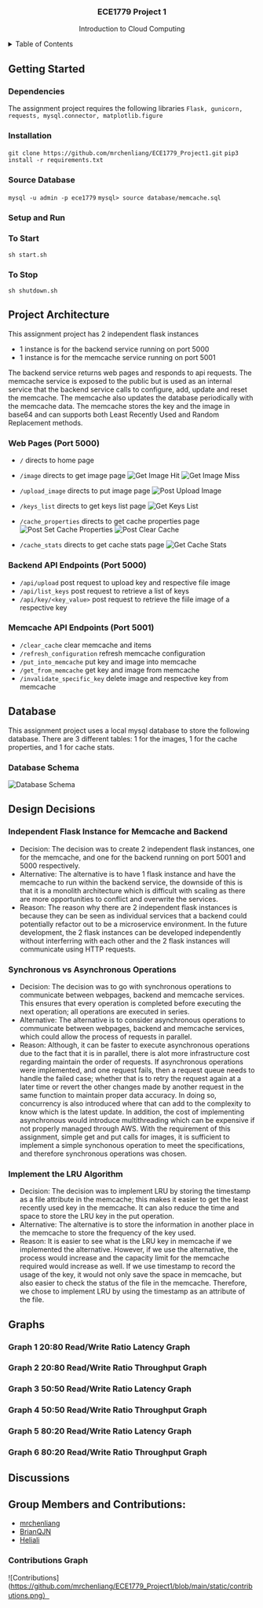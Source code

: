 <div id="top"></div>
<h3 align="center">ECE1779 Project 1</h3>
  <p align="center">
    Introduction to Cloud Computing
    <br />
  </p>
</div>
<details>
  <summary>Table of Contents</summary>
  <ol>
    <li>
      <a href="#Getting-Started">Getting Started</a>
      <ul>
        <li><a href="#Dependencies">Dependencies</a></li>
        <li><a href="#Installation">Installation</a></li>
        <li><a href="#Source-Database">Source Database</a></li>
        <li><a href="#Setup-and-Run">Setup and Run</a></li>
      </ul>
    </li>
    <li><a href="#Project-Architecture">Project Architecture</a></li>
      <ul>
        <li><a href="#Web-Pages-Port-5000">Web Pages</a></li>
        <li><a href="#Backend-API-Endpoints-Port-5000">Backend API Endpoints</a></li>
        <li><a href="#Memcache-API-Endpoints-Port-5001">Memcache API Endpoints</a></li>
      </ul>
    <li><a href="#Database">Database </a></li>
    <li><a href="#Design-Decisions">Design Decisions </a></li>
    <li><a href="#Graphs">Graphs </a></li>
    <li><a href="#Discussions">Discussions </a></li>
    <li><a href="#Group-Members-and-Contributions">Group Member and Contributions</a></li>
  </ol>
</details>

## Getting Started
### Dependencies
The assignment project requires the following libraries `Flask, gunicorn, requests, mysql.connector, matplotlib.figure`
### Installation
`git clone https://github.com/mrchenliang/ECE1779_Project1.git`
`pip3 install -r requirements.txt`
### Source Database
`mysql -u admin -p ece1779`
`mysql> source database/memcache.sql`
### Setup and Run
### To Start
`sh start.sh`
### To Stop
`sh shutdown.sh`

## Project Architecture
This assignment project has 2 independent flask instances
- 1 instance is for the backend service running on port 5000
- 1 instance is for the memcache service running on port 5001

The backend service returns web pages and responds to api requests. The memcache service is exposed to the public but is used as an internal service that the backend service calls to configure, add, update and reset the memcache. The memcache also updates the database periodically with the memcache data. The memcache stores the key and the image in base64 and can supports both Least Recently Used and Random Replacement methods.

### Web Pages (Port 5000)
- `/` directs to home page
- `/image` directs to get image page
![Get Image Hit](https://github.com/mrchenliang/ECE1779_Project1/blob/main/static/get%20image%20hit%20%26%20post%20clear_cache.jpeg)
![Get Image Miss](https://github.com/mrchenliang/ECE1779_Project1/blob/main/static/get%20image%20miss.jpeg)

- `/upload_image` directs to put image page
![Post Upload Image](https://github.com/mrchenliang/ECE1779_Project1/blob/main/static/post%20upload_image.jpeg)

- `/keys_list` directs to get keys list page
![Get Keys List](https://github.com/mrchenliang/ECE1779_Project1/blob/main/static/get%20keys_list%20%26%20get%20cache_stats.jpeg)

- `/cache_properties` directs to get cache properties page
![Post Set Cache Properties](https://github.com/mrchenliang/ECE1779_Project1/blob/main/static/post%20cache_properties.jpeg)
![Post Clear Cache](https://github.com/mrchenliang/ECE1779_Project1/blob/main/static/get%20image%20hit%20%26%20post%20clear_cache.jpeg)

- `/cache_stats` directs to get cache stats page
![Get Cache Stats](https://github.com/mrchenliang/ECE1779_Project1/blob/main/static/get%20keys_list%20%26%20get%20cache_stats.jpeg)

### Backend API Endpoints (Port 5000)
- `/api/upload` post request to upload key and respective file image
- `/api/list_keys` post request to retrieve a list of keys
- `/api/key/<key_value>` post request to retrieve the fiile image of a respective key

### Memcache API Endpoints (Port 5001)
- `/clear_cache` clear memcache and items
- `/refresh_configuration` refresh memcache configuration
- `/put_into_memcache` put key and image into memcache
- `/get_from_memcache` get key and image from memcache
- `/invalidate_specific_key` delete image and respective key from memcache

## Database
This assignment project uses a local mysql database to store the following database. There are 3 different tables: 1 for the images, 1 for the cache properties, and 1 for cache stats.

### Database Schema
![Database Schema](https://github.com/mrchenliang/ECE1779_Project1/blob/main/static/database_schema.jpeg)

## Design Decisions

### Independent Flask Instance for Memcache and Backend
- Decision: The decision was to create 2 independent flask instances, one for the memcache, and one for the backend running on port 5001 and 5000 respectively. 
- Alternative: The alternative is to have 1 flask instance and have the memcache to run within the backend service, the downside of this is that it is a monolith architecture which is difficult with scaling as there are more opportunities to conflict and overwrite the services.
- Reason: The reason why there are 2 independent flask instances is because they can be seen as individual services that a backend could potentially refactor out to be a microservice environment. In the future development, the 2 flask instances can be developed independently without interferring with each other and the 2 flask instances will communicate using HTTP requests.

### Synchronous vs Asynchronous Operations
- Decision: The decision was to go with synchronous operations to communicate between webpages, backend and memcache services. This ensures that every operation is completed before executing the next operation; all operations are executed in series.
- Alternative: The alternative is to consider asynchronous operations to communicate between webpages, backend and memcache services, which could allow the process of requests in parallel.
- Reason: Although, it can be faster to execute asynchronous operations due to the fact that it is in parallel, there is alot more infrastructure cost regarding maintain the order of requests. If asynchronous operations were implemented, and one request fails, then a request queue needs to handle the failed case; whether that is to retry the request again at a later time or revert the other changes made by another request in the same function to maintain proper data accuracy. In doing so, concurrency is also introduced where that can add to the complexity to know which is the latest update. In addition, the cost of implementing asynchronous would introduce multithreading which can be expensive if not properly managed through AWS. With the requirement of this assignment, simple get and put calls for images, it is sufficient to implement a simple synchonous operation to meet the specifications, and therefore synchronous operations was chosen.

### Implement the LRU Algorithm
- Decision: The decision was to implement LRU by storing the timestamp as a file attribute in the memcache; this makes it easier to get the least recently used key in the memcache. It can also reduce the time and space to store the LRU key in the put operation.
- Alternative: The alternative is to store the information in another place in the memcache to store the frequency of the key used.
- Reason: It is easier to see what is the LRU key in memcache if we implemented the alternative. However, if we use the alternative, the process would increase and the capacity limit for the memcache required would increase as well. If we use timestamp to record the usage of the key, it would not only save the space in memcache, but also easier to check the status of the file in the memcache. Therefore, we chose to implement LRU by using the timestamp as an attribute of the file.

## Graphs

### Graph 1 20:80 Read/Write Ratio Latency Graph
### Graph 2 20:80 Read/Write Ratio Throughput Graph
### Graph 3 50:50 Read/Write Ratio Latency Graph
### Graph 4 50:50 Read/Write Ratio Throughput Graph
### Graph 5 80:20 Read/Write Ratio Latency Graph
### Graph 6 80:20 Read/Write Ratio Throughput Graph

## Discussions

## Group Members and Contributions:
- [mrchenliang](https://github.com/mrchenliang)
- [BrianQJN](https://github.com/BrianQJN)
- [Heliali](https://github.com/Heliali)

### Contributions Graph
![Contributions](https://github.com/mrchenliang/ECE1779_Project1/blob/main/static/contributions.png）
